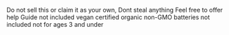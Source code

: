 Do not sell this or claim it as your own,
Dont steal anything
Feel free to offer help
Guide not included
vegan certified
organic
non-GMO
batteries not included
not for ages 3 and under

